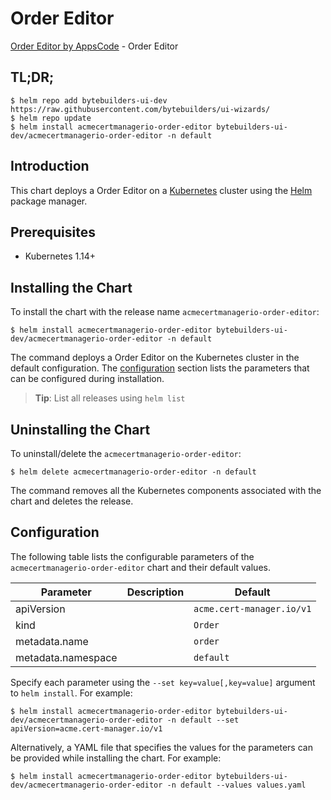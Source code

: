 # Order Editor

[Order Editor by AppsCode](https://byte.builders) - Order Editor

## TL;DR;

```console
$ helm repo add bytebuilders-ui-dev https://raw.githubusercontent.com/bytebuilders/ui-wizards/
$ helm repo update
$ helm install acmecertmanagerio-order-editor bytebuilders-ui-dev/acmecertmanagerio-order-editor -n default
```

## Introduction

This chart deploys a Order Editor on a [Kubernetes](http://kubernetes.io) cluster using the [Helm](https://helm.sh) package manager.

## Prerequisites

- Kubernetes 1.14+

## Installing the Chart

To install the chart with the release name `acmecertmanagerio-order-editor`:

```console
$ helm install acmecertmanagerio-order-editor bytebuilders-ui-dev/acmecertmanagerio-order-editor -n default
```

The command deploys a Order Editor on the Kubernetes cluster in the default configuration. The [configuration](#configuration) section lists the parameters that can be configured during installation.

> **Tip**: List all releases using `helm list`

## Uninstalling the Chart

To uninstall/delete the `acmecertmanagerio-order-editor`:

```console
$ helm delete acmecertmanagerio-order-editor -n default
```

The command removes all the Kubernetes components associated with the chart and deletes the release.

## Configuration

The following table lists the configurable parameters of the `acmecertmanagerio-order-editor` chart and their default values.

|     Parameter      | Description |          Default          |
|--------------------|-------------|---------------------------|
| apiVersion         |             | `acme.cert-manager.io/v1` |
| kind               |             | `Order`                   |
| metadata.name      |             | `order`                   |
| metadata.namespace |             | `default`                 |


Specify each parameter using the `--set key=value[,key=value]` argument to `helm install`. For example:

```console
$ helm install acmecertmanagerio-order-editor bytebuilders-ui-dev/acmecertmanagerio-order-editor -n default --set apiVersion=acme.cert-manager.io/v1
```

Alternatively, a YAML file that specifies the values for the parameters can be provided while
installing the chart. For example:

```console
$ helm install acmecertmanagerio-order-editor bytebuilders-ui-dev/acmecertmanagerio-order-editor -n default --values values.yaml
```

